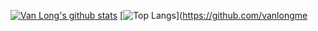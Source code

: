 [![Van Long's github stats](https://github-readme-stats.vercel.app/api?username=vanlongme&show_icons=true)](https://github.com/vanlongme)
[![Top Langs](https://github-readme-stats.vercel.app/api/top-langs/?username=vanlongme&layout=compact)](https://github.com/vanlongme
